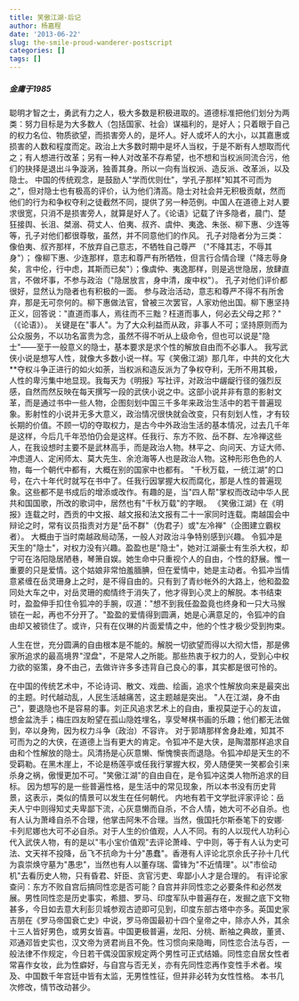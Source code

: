 ```yaml
---
title: 笑傲江湖·后记
author: 杨嘉程
date: '2013-06-22'
slug: the-smile-proud-wanderer-postscript
categories: []
tags: []
---
```

##### 金庸于1985

聪明才智之士，勇武有力之人，极大多数是积极进取的。道德标准把他们划分为两类：努力目标是为大多数人（包括国家、社会）谋福利的，是好人；只着眼于自己的权力名位、物质欲望，而损害旁人的，是坏人。好人或坏人的大小，以其嘉惠或损害的人数和程度而定。政治上大多数时期中是坏人当权，于是不断有人想取而代之；有人想进行改革；另有一种人对改革不存希望，也不想和当权派同流合污，他们的抉择是退出斗争漩涡，独善其身。所以一向有当权派、造反派、改革派，以及隐士。
中国的传统观念，是鼓励人"学而优则仕"，学孔子那样"知其不可而为之"，但对隐士也有极高的评价，认为他们清高。隐士对社会并无积极贡献，然而他们的行为和争权夺利之徒截然不同，提供了另一种范例。中国人在道德上对人要求很宽，只消不是损害旁人，就算是好人了。《论语》记载了许多隐者，晨门、楚狂接舆、长沮、桀溺、荷丈人、伯夷、叔齐、虞仲、夷逸、朱张、柳下惠、少连等等，孔子对他们都很尊敬，虽然，并不同意他们的作风。 
孔子对隐者分为三类：像伯夷、叔齐那样，不放弃自己意志，不牺牲自己尊严 （"不降其志，不辱其身"）； 像柳下惠、少连那样，意志和尊严有所牺牲，但言行合情合理（"降志辱身矣，言中伦，行中虑，其斯而已矣"）；像虞仲、夷逸那样，则是逃世隐居，放肆直言，不做坏事，不参与政治（"隐居放言，身中清，废中权"）。 孔子对他们评价都很好，显然认为隐者也有积极的一面。 
参与政治活动，意志和尊严不得不有所舍弃，那是无可奈何的。柳下惠做法官，曾被三次罢官，人家劝他出国。柳下惠坚持正义，回答说："直道而事人，焉往而不三黜？枉道而事人，何必去父母之邦？" （《论语》）。 关键是在"事人"。为了大众利益而从政，非事人不可；坚持原则而为公众服务，不以功名富贵为念，虽然不得不听从上级命令，但也可以说是"隐士"——至于一般意义的隐士，基本要求是求个性的解放自由而不必事人。
我写武侠小说是想写人性，就像大多数小说一样。写《笑傲江湖》那几年，中共的文化大**夺权斗争正进行的如火如荼，当权派和造反派为了争权夺利，无所不用其极，人性的卑污集中地显现。我每天为《明报》写社评，对政治中龌龊行径的强烈反感，自然而然反映在每天撰写一段的武侠小说之中。这部小说并非有意的影射文革，而是通过书中一些人物，企图刻划中国三千多年来政治生活中的若干普遍现象。影射性的小说并无多大意义，政治情况很快就会改变，只有刻划人性，才有较长期的价值。不顾一切的夺取权力，是古今中外政治生活的基本情况，过去几千年是这样，今后几千年恐怕仍会是这样。任我行、东方不败、岳不群、左冷禅这些人，在我设想时主要不是武林高手，而是政治人物。林平之、向问天、方证大师、冲虑道人、定闲师太、莫大先生、余沧海等人也是政治人物。这种形形色色的人物，每一个朝代中都有，大概在别的国家中也都有。 
"千秋万载，一统江湖"的口号，在六十年代时就写在书中了。任我行因掌握大权而腐化，那是人性的普遍现象。这些都不是书成后的增添或改作。有趣的是，当"四人帮"掌权而改动中华人民共和国国歌，所改的歌词中，居然也有"千秋万载"的字眼。 
《笑傲江湖》在《明报》连载之时，西贡的中文报、越文报和法文报有二十一家同时连载。南越国会中辩论之时，常有议员指责对方是"岳不群"（伪君子）或"左冷禅"（企图建立霸权者）。 大概由于当时南越政局动荡，一般人对政治斗争特别感到兴趣。 
令狐冲是天生的"隐士"，对权力没有兴趣。盈盈也是"隐士"，她对江湖豪士有生杀大权，却宁可在洛阳隐居陋巷，琴箫自娱。她生命中只重视个人的自由，个性的舒展。惟一重要的只是爱情。这个姑娘非常怕羞腼腆，但在爱情中，她是主动者。令狐冲当情意紧缠在岳灵珊身上之时，是不得自由的。只有到了青纱帐外的大路上，他和盈盈同处大车之中，对岳灵珊的痴情终于消失了，他才得到心灵上的解脱。本书结束时，盈盈伸手扣住令狐冲的手腕，叹道："想不到我任盈盈竟也终身和一只大马猴锁在一起，再也不分开了。"盈盈的爱情得到圆满，她是心满意足的，令狐冲的自由却又被锁住了。或许，只有在仪琳的片面爱情之中，他的个性才极少受到拘束。 

人生在世，充分圆满的自由根本是不能的。解脱一切欲望而得以大彻大悟，那是佛家所追求的最高境界"涅盘"，不是常人之所能。那些热衷于权力的人，受到心中权力欲的驱策，身不由己，去做许许多多违背自己良心的事，其实都是很可怜的。 

在中国的传统艺术中，不论诗词、散文、戏曲、绘画，追求个性解放向来是最突出的主题。时代越动乱，人民生活越痛苦，这主题越是突出。 
"人在江湖，身不由己"，要退隐也不是容易的事。刘正风追求艺术上的自由，重视莫逆于心的友谊，想金盆洗手；梅庄四友盼望在孤山隐姓埋名，享受琴棋书画的乐趣；他们都无法做到，卒以身殉，因为权力斗争（政治）不容许。 
对于郭靖那样舍身赴难，知其不可而为之的大侠，在道德上当有更大的肯定。令狐冲不是大侠，是陶潜那样追求自由和个性解放的隐士。风清扬是心灰意懒、惭愧懊丧而退隐。令狐冲却是天生的不受羁勒。在黑木崖上，不论是杨莲亭或任我行掌握大权，旁人随便笑一笑都会引来杀身之祸，傲慢更加不可。"笑傲江湖"的自由自在，是令狐冲这类人物所追求的目标。 
因为想写的是一些普遍性格，是生活中的常见现象，所以本书没有历史背景，这表示，类似的情景可以发生在任何朝代。
内地有若干文学批评家评论：岳夫人宁中则得知丈夫卑鄙下流，心灰意懒而自杀，不合人情，她大可不必自杀。也有人认为萧峰自杀不合理，他掌击阿朱不合理。当然，俄国托尔斯泰笔下的安娜·卡列尼娜也大可不必自杀。对于人生的价值观，人人不同。有的人以现代人功利心代入武侠人物，有的是以"韦小宝价值观"去评论萧峰、宁中则，等于有人认为史可法、文天祥不投降，岳飞不抗命为十分"愚蠢"。香港有人评论北京佘氏子孙十几代为袁崇焕守墓为"愚忠"，当然也有人以董存瑞、雷锋为"不近情理"。以"市侩动机"去看历史人物，只有昏君、奸臣、贪官污吏、卑鄙小人才是合理的。 
有评论家查问：东方不败自宫后搞同性恋是否可能？自宫并非同性恋之必要条件和必然发展。男性同性恋是历史事实，希腊、罗马、印度军队中普遍存在，发掘之底下文物甚多，今日如去意大利彭贝城参观古迹即可见到，印度东部古塔中亦多。英国史家吉朋在《罗马帝国衰亡史》中说，罗马帝国最初十四个皇帝之中，除亦人外，其余十三人皆好男色，或男女皆喜。中国更极普遍，龙阳、分桃、断袖之典故，董贤、邓通邓皆史实也，汉文帝为贤君尚且不免。性习惯向来隐晦，同性恋合法与否，一般法律不作规定，今日若干偶没国家规定两个男性可正式结婚。同性恋自居女性者常喜作女妆，此为性癖好，与自宫与否无关，亦有先同性恋再作变性手术者。埃及、中国数千年宫廷中皆有太监，无男性性征，但并非必转为女性性格。 
本书几次修改，情节改动甚少。